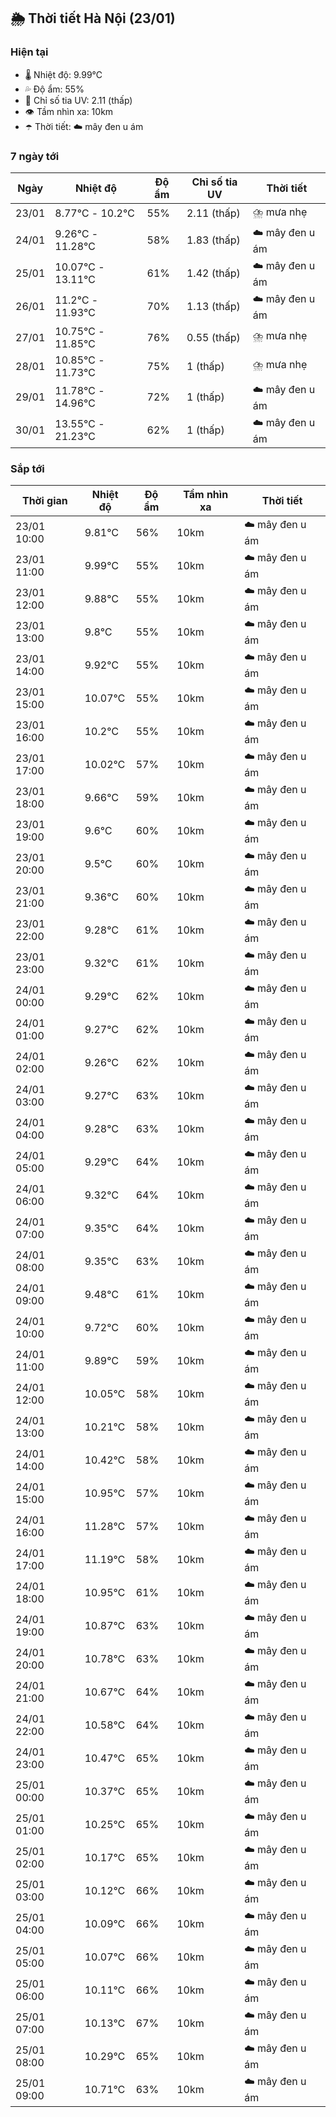 ## 🌦️ Thời tiết Hà Nội (23/01)

### Hiện tại

- 🌡️ Nhiệt độ: 9.99℃
- 💦 Độ ẩm: 55%
- 🌟 Chỉ số tia UV: 2.11 (thấp)
- 👁️ Tầm nhìn xa: 10km
- ☂️ Thời tiết: ☁️ mây đen u ám

### 7 ngày tới

| Ngày | Nhiệt độ | Độ ẩm | Chỉ số tia UV | Thời tiết |
| --- | --- | --- | --- | --- |
| 23/01 | 8.77℃ - 10.2℃ | 55% | 2.11 (thấp) | ⛈️ mưa nhẹ |
| 24/01 | 9.26℃ - 11.28℃ | 58% | 1.83 (thấp) | ☁️ mây đen u ám |
| 25/01 | 10.07℃ - 13.11℃ | 61% | 1.42 (thấp) | ☁️ mây đen u ám |
| 26/01 | 11.2℃ - 11.93℃ | 70% | 1.13 (thấp) | ☁️ mây đen u ám |
| 27/01 | 10.75℃ - 11.85℃ | 76% | 0.55 (thấp) | ⛈️ mưa nhẹ |
| 28/01 | 10.85℃ - 11.73℃ | 75% | 1 (thấp) | ⛈️ mưa nhẹ |
| 29/01 | 11.78℃ - 14.96℃ | 72% | 1 (thấp) | ☁️ mây đen u ám |
| 30/01 | 13.55℃ - 21.23℃ | 62% | 1 (thấp) | ☁️ mây đen u ám |

### Sắp tới

| Thời gian | Nhiệt độ | Độ ẩm | Tầm nhìn xa | Thời tiết |
| --- | --- | --- | --- | --- |
| 23/01 10:00 | 9.81℃ | 56% | 10km | ☁️ mây đen u ám |
| 23/01 11:00 | 9.99℃ | 55% | 10km | ☁️ mây đen u ám |
| 23/01 12:00 | 9.88℃ | 55% | 10km | ☁️ mây đen u ám |
| 23/01 13:00 | 9.8℃ | 55% | 10km | ☁️ mây đen u ám |
| 23/01 14:00 | 9.92℃ | 55% | 10km | ☁️ mây đen u ám |
| 23/01 15:00 | 10.07℃ | 55% | 10km | ☁️ mây đen u ám |
| 23/01 16:00 | 10.2℃ | 55% | 10km | ☁️ mây đen u ám |
| 23/01 17:00 | 10.02℃ | 57% | 10km | ☁️ mây đen u ám |
| 23/01 18:00 | 9.66℃ | 59% | 10km | ☁️ mây đen u ám |
| 23/01 19:00 | 9.6℃ | 60% | 10km | ☁️ mây đen u ám |
| 23/01 20:00 | 9.5℃ | 60% | 10km | ☁️ mây đen u ám |
| 23/01 21:00 | 9.36℃ | 60% | 10km | ☁️ mây đen u ám |
| 23/01 22:00 | 9.28℃ | 61% | 10km | ☁️ mây đen u ám |
| 23/01 23:00 | 9.32℃ | 61% | 10km | ☁️ mây đen u ám |
| 24/01 00:00 | 9.29℃ | 62% | 10km | ☁️ mây đen u ám |
| 24/01 01:00 | 9.27℃ | 62% | 10km | ☁️ mây đen u ám |
| 24/01 02:00 | 9.26℃ | 62% | 10km | ☁️ mây đen u ám |
| 24/01 03:00 | 9.27℃ | 63% | 10km | ☁️ mây đen u ám |
| 24/01 04:00 | 9.28℃ | 63% | 10km | ☁️ mây đen u ám |
| 24/01 05:00 | 9.29℃ | 64% | 10km | ☁️ mây đen u ám |
| 24/01 06:00 | 9.32℃ | 64% | 10km | ☁️ mây đen u ám |
| 24/01 07:00 | 9.35℃ | 64% | 10km | ☁️ mây đen u ám |
| 24/01 08:00 | 9.35℃ | 63% | 10km | ☁️ mây đen u ám |
| 24/01 09:00 | 9.48℃ | 61% | 10km | ☁️ mây đen u ám |
| 24/01 10:00 | 9.72℃ | 60% | 10km | ☁️ mây đen u ám |
| 24/01 11:00 | 9.89℃ | 59% | 10km | ☁️ mây đen u ám |
| 24/01 12:00 | 10.05℃ | 58% | 10km | ☁️ mây đen u ám |
| 24/01 13:00 | 10.21℃ | 58% | 10km | ☁️ mây đen u ám |
| 24/01 14:00 | 10.42℃ | 58% | 10km | ☁️ mây đen u ám |
| 24/01 15:00 | 10.95℃ | 57% | 10km | ☁️ mây đen u ám |
| 24/01 16:00 | 11.28℃ | 57% | 10km | ☁️ mây đen u ám |
| 24/01 17:00 | 11.19℃ | 58% | 10km | ☁️ mây đen u ám |
| 24/01 18:00 | 10.95℃ | 61% | 10km | ☁️ mây đen u ám |
| 24/01 19:00 | 10.87℃ | 63% | 10km | ☁️ mây đen u ám |
| 24/01 20:00 | 10.78℃ | 63% | 10km | ☁️ mây đen u ám |
| 24/01 21:00 | 10.67℃ | 64% | 10km | ☁️ mây đen u ám |
| 24/01 22:00 | 10.58℃ | 64% | 10km | ☁️ mây đen u ám |
| 24/01 23:00 | 10.47℃ | 65% | 10km | ☁️ mây đen u ám |
| 25/01 00:00 | 10.37℃ | 65% | 10km | ☁️ mây đen u ám |
| 25/01 01:00 | 10.25℃ | 65% | 10km | ☁️ mây đen u ám |
| 25/01 02:00 | 10.17℃ | 65% | 10km | ☁️ mây đen u ám |
| 25/01 03:00 | 10.12℃ | 66% | 10km | ☁️ mây đen u ám |
| 25/01 04:00 | 10.09℃ | 66% | 10km | ☁️ mây đen u ám |
| 25/01 05:00 | 10.07℃ | 66% | 10km | ☁️ mây đen u ám |
| 25/01 06:00 | 10.11℃ | 66% | 10km | ☁️ mây đen u ám |
| 25/01 07:00 | 10.13℃ | 67% | 10km | ☁️ mây đen u ám |
| 25/01 08:00 | 10.29℃ | 65% | 10km | ☁️ mây đen u ám |
| 25/01 09:00 | 10.71℃ | 63% | 10km | ☁️ mây đen u ám |
